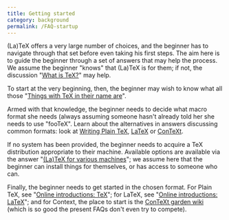 ```yaml
---
title: Getting started
category: background
permalink: /FAQ-startup
---
```


(La)TeX offers a very large number of choices, and the beginner has
to navigate through that set before even taking his first steps.  The
aim here is to guide the beginner through a set of answers that may
help the process.  We assume the beginner "knows" that (La)TeX is
for them; if not, the discussion "[What is TeX?](FAQ-whatTeX)"
may help.

To start at the very beginning, then, the beginner may wish to know
what all those 
"[Things with TeX in their name are](FAQ-texthings)".

Armed with that knowledge, the beginner needs to decide what macro
format she needs (always assuming someone hasn't already told her she
needs to use "fooTeX".  Learn about the alternatives in answers
discussing common formats: look at 
[Writing Plain TeX](FAQ-plaintex),
[LaTeX](FAQ-latex) or
[ConTeXt](FAQ-context).

If no system has been provided, the beginner needs to acquire a TeX
distribution appropriate to their machine.  Available options are
available via the answer 
"[(La)TeX for various machines](FAQ-TeXsystems)"; we assume
here that the beginner can install things for themselves, or has access
to someone who can.

Finally, the beginner needs to get started in the chosen format.  For
Plain TeX, see "[Online introductions: TeX](FAQ-man-tex)";
for LaTeX, see 
"[Online introductions: LaTeX](FAQ-man-latex)"; and for
Context, the place to start is the 
[ConTeXt garden wiki](http://wiki.contextgarden.net/Main_Page)
(which is so good the present FAQs don't even try to compete).

